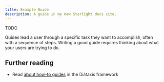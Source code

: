 ```yaml
---
title: Example Guide
description: A guide in my new Starlight docs site.
---
```


TODO

Guides lead a user through a specific task they want to accomplish,
often with a sequence of steps.
Writing a good guide requires thinking about what your users are trying to do.

## Further reading

- Read [about how-to guides](https://diataxis.fr/how-to-guides/) in the
  Diátaxis framework
